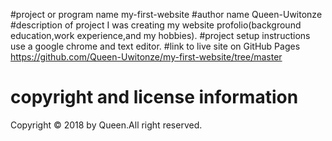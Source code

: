 
 #project or program name
    my-first-website
#author name
   Queen-Uwitonze
#description of project
   I was creating my website profolio(background education,work experience,and my hobbies).
#project setup instructions
  use a google chrome and text editor.
#link to live site on GitHub Pages
    https://github.com/Queen-Uwitonze/my-first-website/tree/master
# copyright and license information
  Copyright &copy; 2018 by Queen.All right reserved.

